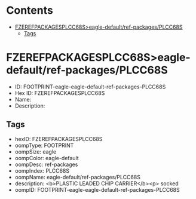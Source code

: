 



Contents
========

* [FZEREFPACKAGESPLCC68S>eagle-default/ref-packages/PLCC68S](#fzerefpackagesplcc68seagle-defaultref-packagesplcc68s)
	* [Tags](#tags)

# FZEREFPACKAGESPLCC68S>eagle-default/ref-packages/PLCC68S

- ID: FOOTPRINT-eagle-eagle-default-ref-packages-PLCC68S
- Hex ID: FZEREFPACKAGESPLCC68S
- Name: 
- Description: 

## Tags

- hexID: FZEREFPACKAGESPLCC68S
- oompType: FOOTPRINT
- oompSize: eagle
- oompColor: eagle-default
- oompDesc: ref-packages
- oompIndex: PLCC68S
- oompName: eagle-default/ref-packages/PLCC68S
- description: &lt;b&gt;PLASTIC LEADED CHIP CARRIER&lt;/b&gt;&lt;p&gt;&#xD;
socked
- oompID: FOOTPRINT-eagle-eagle-default-ref-packages-PLCC68S
